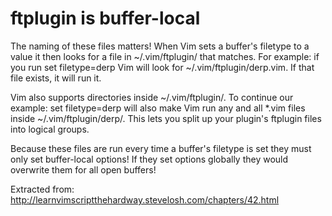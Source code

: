 # ftplugin is buffer-local

The naming of these files matters! When Vim sets a buffer's filetype to a value
it then looks for a file in ~/.vim/ftplugin/ that matches. For example: if you
run set filetype=derp Vim will look for ~/.vim/ftplugin/derp.vim. If that file
exists, it will run it.

Vim also supports directories inside ~/.vim/ftplugin/. To continue our example:
set filetype=derp will also make Vim run any and all *.vim files inside
~/.vim/ftplugin/derp/. This lets you split up your plugin's ftplugin files into
logical groups.

Because these files are run every time a buffer's filetype is set they must only
set buffer-local options! If they set options globally they would overwrite them
for all open buffers!

Extracted from: http://learnvimscriptthehardway.stevelosh.com/chapters/42.html
